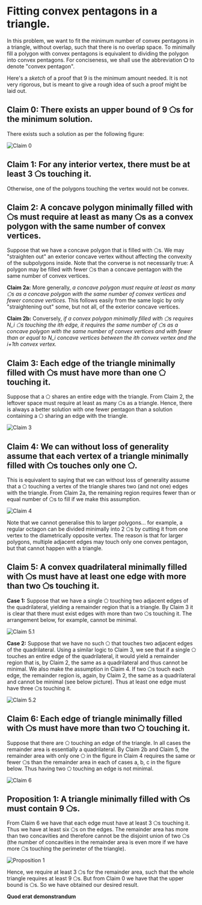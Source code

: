 Fitting convex pentagons in a triangle.
=========
In this problem, we want to fit the minimum number of convex pentagons in a triangle, without overlap, such that there is no overlap space. To minimally fill a polygon with convex pentagons is equivalent to dividing the polygon into convex pentagons. For conciseness, we shall use the abbreviation **&#x2b20;** to denote "convex pentagon".

Here's a _sketch_ of a proof that 9 is the minimum amount needed. It is not very rigorous, but is meant to give a rough idea of such a proof might be laid out.

Claim 0: There exists an upper bound of 9 &#x2b20;s for the minimum solution.
-------

There exists such a solution as per the following figure:

![Claim 0](blog/blog/triangle_claim0.svg)

Claim 1: For any interior vertex, there must be at least 3 &#x2b20;s touching it.
-------

Otherwise, one of the polygons touching the vertex would not be convex.

Claim 2: A concave polygon minimally filled with &#x2b20;s must require at least as many &#x2b20;s as a convex polygon with the same number of convex vertices.
-------

Suppose that we have a concave polygon that is filled with &#x2b20;s. We may "straighten out" an exterior concave vertex without affecting the convexity of the subpolygons inside. Note that the converse is not necessarily true: A polygon may be filled with fewer &#x2b20;s than a concave pentagon with the same number of convex vertices.

**Claim 2a:** More generally, _a concave polygon must require at least as many &#x2b20;s as a concave polygon with the same number of convex vertices and fewer concave vertices._ This follows easily from the same logic by only "straightening out" some, but not all, of the exterior concave vertices.

**Claim 2b:** Conversely, _if a convex polygon minimally filled with &#x2b20;s requires N_i &#x2b20;s touching the ith edge, it requires the same number of &#x2b20;s as a concave polygon with the same number of convex vertices and with fewer than or equal to N_i concave vertices between the ith convex vertex and the i+1th convex vertex._

Claim 3: Each edge of the triangle minimally filled with &#x2b20;s must have more than one &#x2b20; touching it.
-------

Suppose that a &#x2b20; shares an entire edge with the triangle. From Claim 2, the leftover space must require at least as many &#x2b20;s as a triangle. Hence, there is always a better solution with one fewer pentagon than a solution containing a &#x2b20; sharing an edge with the triangle.

![Claim 3](blog/blog/triangle_claim3.svg)

Claim 4: We can without loss of generality assume that each vertex of a triangle minimally filled with &#x2b20;s touches only one &#x2b20;.
-------

This is equivalent to saying that we can without loss of generality assume that a &#x2b20; touching a vertex of the triangle shares two (and not one) edges with the triangle. From Claim 2a, the remaining region requires fewer than or equal number of &#x2b20;s to fill if we make this assumption.

![Claim 4](blog/blog/triangle_claim4.svg)

Note that we cannot generalise this to larger polygons... for example, a regular octagon can be divided minimally into 2 &#x2b20;s by cutting it from one vertex to the diametrically opposite vertex. The reason is that for larger polygons, multiple adjacent edges may touch only one convex pentagon, but that cannot happen with a triangle.

Claim 5: A convex quadrilateral minimally filled with &#x2b20;s must have at least one edge with more than two &#x2b20;s touching it.
-------

**Case 1:** Suppose that we have a single &#x2b20; touching two adjacent edges of the quadrilateral, yielding a remainder region that is a triangle. By Claim 3 it is clear that there must exist edges with more than two &#x2b20;s touching it. The arrangement below, for example, cannot be minimal.

![Claim 5.1](blog/blog/triangle_claim5a.svg)

**Case 2:** Suppose that we have no such &#x2b20; that touches two adjacent edges of the quadrilateral. Using a similar logic to Claim 3, we see that if a single &#x2b20; touches an entire edge of the quadrilateral, it would yield a remainder region that is, by Claim 2, the same as a quadrilateral and thus cannot be minimal. We also make the assumption in Claim 4. If two &#x2b20;s touch each edge, the remainder region is, again, by Claim 2, the same as a quadrilateral and cannot be minimal (see below picture). Thus at least one edge must have three &#x2b20;s touching it.

![Claim 5.2](blog/blog/triangle_claim5.svg)

Claim 6: Each edge of triangle minimally filled with &#x2b20;s must have more than two &#x2b20; touching it.
-------

Suppose that there are &#x2b20; touching an edge of the triangle. In all cases the remainder area is essentially a quadrilateral. By Claim 2b and Claim 5, the remainder area with only one &#x2b20; in the figure in Claim 4 requires the same or fewer &#x2b20;s than the remainder area in each of cases a, b, c in the figure below. Thus having two &#x2b20; touching an edge is not minimal.

![Claim 6](blog/blog/triangle_claim6.svg)

Proposition 1: A triangle minimally filled with &#x2b20;s must contain 9 &#x2b20;s.
------

From Claim 6 we have that each edge must have at least 3 &#x2b20;s touching it. Thus we have at least six &#x2b20;s on the edges. The remainder area has more than two concavities and therefore cannot be the disjoint union of two &#x2b20;s (the number of concavities in the remainder area is even more if we have more &#x2b20;s touching the perimeter of the triangle).

![Proposition 1](blog/blog/triangle_claim7.svg)

Hence, we require at least 3 &#x2b20;s for the remainder area, such that the whole triangle requires at least 9 &#x2b20;s. But from Claim 0 we have that the upper bound is &#x2b20;s. So we have obtained our desired result.

**Quod erat demonstrandum**
